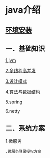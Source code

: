 # java介绍

## [环境安装](env/index.md)

## 一．基础知识

[1.jvm](jvm/index.md)

[2.多线程高并发](juc/index.md)

[3.设计模式](design23/index.md)

[4.算法与数据结构](dsa/index.md)

[5.spring](spring/index.md)

6.netty

## 二．系统方案

1.微服务

```
.微服务登录授权方案
```



